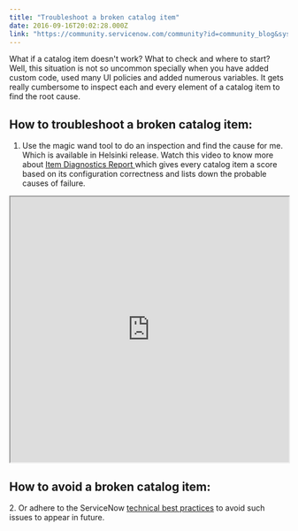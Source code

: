```yaml
---
title: "Troubleshoot a broken catalog item"
date: 2016-09-16T20:02:28.000Z
link: "https://community.servicenow.com/community?id=community_blog&sys_id=e06caaa1dbd0dbc01dcaf3231f9619b1"
---
```

<p>What if a catalog item doesn't work? What to check and where to start? Well, this situation is not so uncommon specially when you have added custom code, used many UI policies and added numerous variables. It gets really cumbersome to inspect each and every element of a catalog item to find the root cause.</p><p></p><p></p><h2>How to troubleshoot a broken catalog item:</h2><ol style="list-style-type: decimal;"><li>Use the magic wand tool to do an inspection and find the cause for me. Which is available in Helsinki release. Watch this video to know more about <a title="ocs.servicenow.com/bundle/helsinki-it-service-management/page/product/service-catalog-management/concept/c_ItemDiagnostic.html" href="https://docs.servicenow.com/bundle/helsinki-it-service-management/page/product/service-catalog-management/concept/c_ItemDiagnostic.html">Item Diagnostics Report </a>which gives every catalog item a score based on its configuration correctness and lists down the probable causes of failure.</li></ol><p></p><p><iframe id='video_tinymce_8718' style='width: 100%; height: 480px;' src=https://youtube.com/embed/GWo_nl2FGvI?showinfo=0></iframe></p><p></p><h2>How to avoid a broken catalog item:</h2><p>2. Or adhere to the ServiceNow <a title="ki.servicenow.com/index.php?title=Technical_Best_Practices#gsc.tab=0" href="http://wiki.servicenow.com/index.php?title=Technical_Best_Practices#gsc.tab=0">technical best practices</a> to avoid such issues to appear in future.</p>